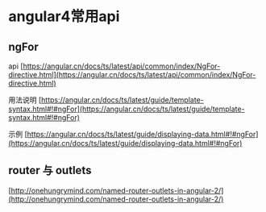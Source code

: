 # angular4常用api

## ngFor

api
[https://angular.cn/docs/ts/latest/api/common/index/NgFor-directive.html](https://angular.cn/docs/ts/latest/api/common/index/NgFor-directive.html)

用法说明
[https://angular.cn/docs/ts/latest/guide/template-syntax.html#!#ngFor](https://angular.cn/docs/ts/latest/guide/template-syntax.html#!#ngFor)

示例
[https://angular.cn/docs/ts/latest/guide/displaying-data.html#!#ngFor](https://angular.cn/docs/ts/latest/guide/displaying-data.html#!#ngFor)

## router 与 outlets

[http://onehungrymind.com/named-router-outlets-in-angular-2/](http://onehungrymind.com/named-router-outlets-in-angular-2/)